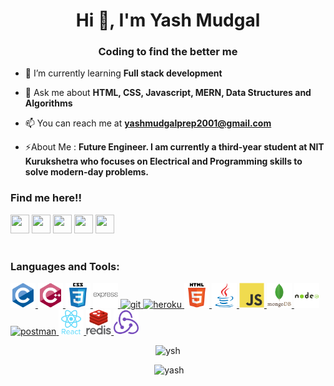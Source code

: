<h1 align="center">Hi 👋, I'm Yash Mudgal</h1>
<h3 align="center">Coding to find the better me</h3>

- 🌱 I’m currently learning **Full stack development**

- 💬 Ask me about **HTML, CSS, Javascript, MERN, Data Structures and Algorithms**

- 📫 You can reach me at **yashmudgalprep2001@gmail.com**

- ⚡About Me : **Future Engineer. I am currently a third-year student at NIT Kurukshetra who focuses on Electrical and Programming skills to solve modern-day problems.**
<h3>Find me here!!</h3></p>
<a href="https://www.linkedin.com/in/yash-mudgal-ba5124225/"><img src="https://user-images.githubusercontent.com/92500568/174947137-0c9d5b55-6269-4bc3-b010-b866089e5028.png" height="30px" width="30px"></a>
<a href="https://www.instagram.com/"><img src="https://user-images.githubusercontent.com/92500568/174947745-425eacfb-6931-4beb-bd24-6335c333bbc6.png" height="30px" width="30px"></a>
<a href="https://www.codechef.com/users/mudgal_2001"><img src="https://img.icons8.com/color/2x/codechef.png" height="30px" width="30px"></a>
<a href="https://leetcode.com/yashmudgalprep2001/"><img src="https://img.icons8.com/external-tal-revivo-shadow-tal-revivo/344/external-level-up-your-coding-skills-and-quickly-land-a-job-logo-shadow-tal-revivo.png" height="30px" width="30px"></a>
<a href="https://auth.geeksforgeeks.org/user/yashmudgalprep2001/practice/"><img src="https://img.icons8.com/color/344/GeeksforGeeks.png" height="30px" width="30px"></a>
<br><br>
<h3 align="left">Languages and Tools:</h3>
<p align="left"> <a href="https://www.cprogramming.com/" target="_blank" rel="noreferrer"> <img src="https://raw.githubusercontent.com/devicons/devicon/master/icons/c/c-original.svg" alt="c" width="40" height="40"/> </a> <a href="https://www.w3schools.com/cpp/" target="_blank" rel="noreferrer"> <img src="https://raw.githubusercontent.com/devicons/devicon/master/icons/cplusplus/cplusplus-original.svg" alt="cplusplus" width="40" height="40"/> </a> <a href="https://www.w3schools.com/css/" target="_blank" rel="noreferrer"> <img src="https://raw.githubusercontent.com/devicons/devicon/master/icons/css3/css3-original-wordmark.svg" alt="css3" width="40" height="40"/> </a> <a href="https://expressjs.com" target="_blank" rel="noreferrer"> <img src="https://raw.githubusercontent.com/devicons/devicon/master/icons/express/express-original-wordmark.svg" alt="express" width="40" height="40"/> </a> <a href="https://git-scm.com/" target="_blank" rel="noreferrer"> <img src="https://www.vectorlogo.zone/logos/git-scm/git-scm-icon.svg" alt="git" width="40" height="40"/> </a> <a href="https://heroku.com" target="_blank" rel="noreferrer"> <img src="https://www.vectorlogo.zone/logos/heroku/heroku-icon.svg" alt="heroku" width="40" height="40"/> </a> <a href="https://www.w3.org/html/" target="_blank" rel="noreferrer"> <img src="https://raw.githubusercontent.com/devicons/devicon/master/icons/html5/html5-original-wordmark.svg" alt="html5" width="40" height="40"/> </a> <a href="https://www.java.com" target="_blank" rel="noreferrer"> <img src="https://raw.githubusercontent.com/devicons/devicon/master/icons/java/java-original.svg" alt="java" width="40" height="40"/> </a> <a href="https://developer.mozilla.org/en-US/docs/Web/JavaScript" target="_blank" rel="noreferrer"> <img src="https://raw.githubusercontent.com/devicons/devicon/master/icons/javascript/javascript-original.svg" alt="javascript" width="40" height="40"/> </a>  <a href="https://www.mongodb.com/" target="_blank" rel="noreferrer"> <img src="https://raw.githubusercontent.com/devicons/devicon/master/icons/mongodb/mongodb-original-wordmark.svg" alt="mongodb" width="40" height="40"/> </a> <a href="https://nodejs.org" target="_blank" rel="noreferrer"> <img src="https://raw.githubusercontent.com/devicons/devicon/master/icons/nodejs/nodejs-original-wordmark.svg" alt="nodejs" width="40" height="40"/> </a> <a href="https://postman.com" target="_blank" rel="noreferrer"> <img src="https://www.vectorlogo.zone/logos/getpostman/getpostman-icon.svg" alt="postman" width="40" height="40"/> </a> <a href="https://reactjs.org/" target="_blank" rel="noreferrer"> <img src="https://raw.githubusercontent.com/devicons/devicon/master/icons/react/react-original-wordmark.svg" alt="react" width="40" height="40"/> </a> <a href="https://redis.io" target="_blank" rel="noreferrer"> <img src="https://raw.githubusercontent.com/devicons/devicon/master/icons/redis/redis-original-wordmark.svg" alt="redis" width="40" height="40"/> </a> <a href="https://redux.js.org" target="_blank" rel="noreferrer"> <img src="https://raw.githubusercontent.com/devicons/devicon/master/icons/redux/redux-original.svg" alt="redux" width="40" height="40"/> </a>  </p>

<p align="center"><img src="https://github-readme-stats.vercel.app/api/top-langs?username=Mudgal2001&show_icons=true&locale=en&layout=compact" alt="ysh" /></p>

<p align="center">&nbsp;<img src="https://github-readme-stats.vercel.app/api?username=Mudgal2001&show_icons=true&locale=en" alt="yash" /></p>
